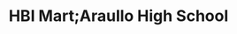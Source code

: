 ---
title: "HBI Mart;Araullo High School"
url: /manila/hbi-mart-araullo-high-school/
shop: convenience
---